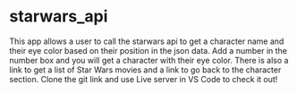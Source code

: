 # starwars_api

This app allows a user to call the starwars api to get a character name and their eye color based on their position in the json data. Add a number in the number box and you will get a character with their eye color.
There is also a link to get a list of Star Wars movies and a link to go back to the character section.
 Clone the git link and use Live server in VS Code to check it out!
